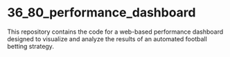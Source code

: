 # 36_80_performance_dashboard
This repository contains the code for a web-based performance dashboard designed to visualize and analyze the results of an automated football betting strategy. 

